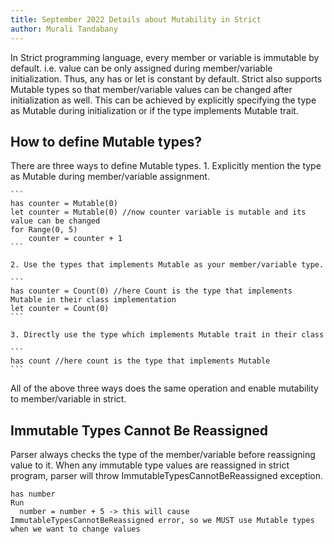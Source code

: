 ```yaml
---
title: September 2022 Details about Mutability in Strict
author: Murali Tandabany
---
```


In Strict programming language, every member or variable is immutable by default. i.e. value can be only assigned during member/variable initialization. Thus, any has or let is constant by default. Strict also supports Mutable types so that member/variable values can be changed after initialization as well. This can be achieved by explicitly specifying the type as Mutable during initialization or if the type implements Mutable trait.

## How to define Mutable types?

There are three ways to define Mutable types.
	1. Explicitly mention the type as Mutable during member/variable assignment. 
	
	```
	has counter = Mutable(0)
	let counter = Mutable(0) //now counter variable is mutable and its value can be changed
	for Range(0, 5)
		counter = counter + 1
	```
	
	2. Use the types that implements Mutable as your member/variable type.
	
	```
	has counter = Count(0) //here Count is the type that implements Mutable in their class implementation
	let counter = Count(0)
	```
	
	3. Directly use the type which implements Mutable trait in their class
	
	```
	has count //here count is the type that implements Mutable 
	```

All of the above three ways does the same operation and enable mutability to member/variable in strict.
	
## Immutable Types Cannot Be Reassigned

Parser always checks the type of the member/variable before reassigning value to it. When any immutable type values are reassigned in strict program, parser will throw ImmutableTypesCannotBeReassigned exception.

```
has number 
Run
  number = number + 5 -> this will cause ImmutableTypesCannotBeReassigned error, so we MUST use Mutable types when we want to change values
```
